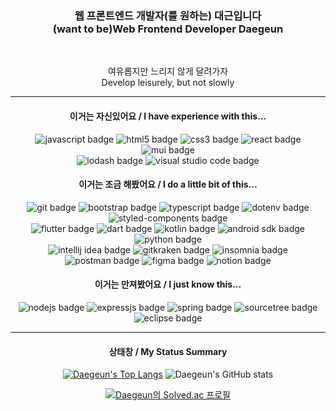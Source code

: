 <div align="center">

<h3>웹 프론트엔드 개발자(를 원하는) 대근입니다<br />(want to be)Web Frontend Developer Daegeun</h3>

<br />
<p>여유롭지만 느리지 않게 달려가자<br/>Develop leisurely, but not slowly</p>

<hr />

<h4>이거는 자신있어요 / I have experience with this...</h4>
<img src="https://img.shields.io/badge/JavaScript(ES6)-f7df1e?style=flat&logo=javascript&logoColor=white" alt="javascript badge" />
<img src="https://img.shields.io/badge/HTML5-E34F26?style=flat&logo=html5&logoColor=white" alt="html5 badge" />
<img src="https://img.shields.io/badge/CSS3-1572B6?style=flat&logo=css3&logoColor=white" alt="css3 badge" />
<img src="https://img.shields.io/badge/React-61DAFB?style=flat&logo=react&logoColor=black" alt="react badge" />
<img src="https://img.shields.io/badge/mui-007FFF?style=flat&logo=mui&logoColor=white" alt="mui badge" />
<br />
<img src="https://img.shields.io/badge/lodash-3492FF?style=flat&logo=lodash&logoColor=white" alt="lodash badge" />
<img src="https://img.shields.io/badge/Visual Studio Code-007ACC?style=flat&logo=visualstudiocode&logoColor=white" alt="visual studio code badge" />


<h4>이거는 조금 해봤어요 / I do a little bit of this...</h4>
<img src="https://img.shields.io/badge/Git-F05032?style=flat&logo=git&logoColor=white" alt="git badge" />
<img src="https://img.shields.io/badge/Bootstrap-7952B3?style=flat&logo=bootstrap&logoColor=white" alt="bootstrap badge" />
<img src="https://img.shields.io/badge/TypeScript-3178C6?style=flat&logo=typescript&logoColor=white" alt="typescript badge" />
<img src="https://img.shields.io/badge/dotenv-ECD53F?style=flat&logo=dotenv&logoColor=white" alt="dotenv badge" />
<img src="https://img.shields.io/badge/Styled Components(with emotion)-DB7093?style=flat&logo=styledcomponents&logoColor=white" alt="styled-components badge" />
<br />
<img src="https://img.shields.io/badge/flutter-02569B?style=flat&logo=flutter&logoColor=white" alt="flutter badge" />
<img src="https://img.shields.io/badge/dart-0175C2?style=flat&logo=dart&logoColor=white" alt="dart badge" />
<img src="https://img.shields.io/badge/Kotlin-7F52FF?style=flat&logo=kotlin&logoColor=white" alt="kotlin badge" />
<img src="https://img.shields.io/badge/Android SDK-3DDC84?style=flat&logo=android&logoColor=white" alt="android sdk badge" />
<img src="https://img.shields.io/badge/Python-3776AB?style=flat&logo=python&logoColor=white" alt="python badge" />
<br />
<img src="https://img.shields.io/badge/Intellij IDEA-000000?style=flat&logo=intellijidea&logoColor=white" alt="intellij idea badge" />
<img src="https://img.shields.io/badge/GitKraken-179287?style=flat&logo=gitkraken&logoColor=white" alt="gitkraken badge" />
<img src="https://img.shields.io/badge/Insomnia-4000BF?style=flat&logo=insomnia&logoColor=white" alt="insomnia badge" />
<img src="https://img.shields.io/badge/Postman-FF6C37?style=flat&logo=postman&logoColor=white" alt="postman badge" />
<img src="https://img.shields.io/badge/Figma-F24E1E?style=flat&logo=figma&logoColor=white" alt="figma badge" />
<img src="https://img.shields.io/badge/Notion-000000?style=flat&logo=notion&logoColor=white" alt="notion badge" />


<h4>이거는 만져봤어요 / I just know this...</h4>
<img src="https://img.shields.io/badge/node.js-339933?style=flat&logo=node.js&logoColor=white" alt="nodejs badge" />
<img src="https://img.shields.io/badge/express-000000?style=flat&logo=express&logoColor=white" alt="expressjs badge" />
<img src="https://img.shields.io/badge/spring-6DB33F?style=flat&logo=spring&logoColor=white" alt="spring badge" />
<!-- <img src="https://img.shields.io/badge/spring boot-6DB33F?style=flat&logo=spring%20boot&logoColor=white" alt="spring boot badge" /> -->
<img src="https://img.shields.io/badge/Sourcetree-0052CC?style=flat&logo=sourcetree&logoColor=white" alt="sourcetree badge" />
<img src="https://img.shields.io/badge/eclipse-2C2255?style=flat&logo=eclipse&logoColor=white" alt="eclipse badge" />


<br />
<hr />
</div>
  

<div align="center">
  <h4>상태창 / My Status Summary</h4> 
<a href="https://github.com/anuraghazra/github-readme-stats"><img src="https://github-readme-stats.vercel.app/api/top-langs/?username=gdaegeun539&layout=compact" alt="Daegeun's Top Langs"/></a>


<img src="https://github-readme-stats.vercel.app/api?username=gdaegeun539&count_private=true&show_icons=true" alt="Daegeun's GitHub stats" />

[![Daegeun의 Solved.ac 프로필](http://mazassumnida.wtf/api/v2/generate_badge?boj=ydk2284)](https://solved.ac/ydk2284)

<br/>
</div>
  
<!--
**gdaegeun539/gdaegeun539** is a ✨ _special_ ✨ repository because its `README.md` (this file) appears on your GitHub profile.
-->
